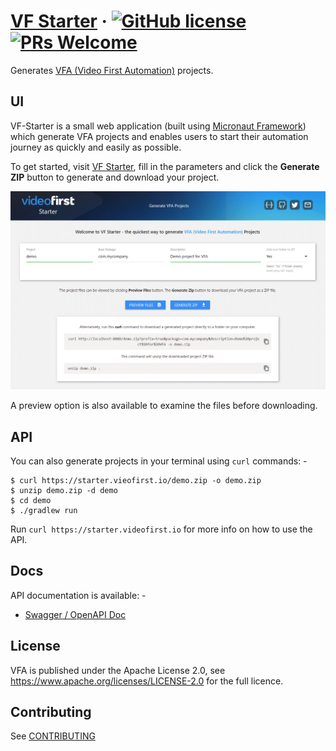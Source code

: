 # [VF Starter](https://starter.videofirst.io) &middot; [![GitHub license](https://img.shields.io/badge/License-Apache_2.0-blue.svg)](https://github.com/videofirst/vf-starter/blob/master/LICENSE) [![PRs Welcome](https://img.shields.io/badge/PRs-welcome-brightgreen.svg)](https://github.com/videofirst/vf-starter/blob/README.md)

Generates [VFA (Video First Automation)](https://github.com/videofirst/vfa) projects.

## UI

VF-Starter is a small web application (built using [Micronaut Framework](https://micronaut.io/)) which generate VFA
projects and enables users to start their automation journey as quickly and easily as possible.

To get started, visit [VF Starter](https://starter.videofirst.io), fill in the parameters and click the **Generate ZIP**
button to generate and download your project.

![Screenshot of VF Starter](docs/vf-starter-screenshot.png)

A preview option is also available to examine the files before downloading.

## API

You can also generate projects in your terminal using `curl` commands: -

```
$ curl https://starter.vieofirst.io/demo.zip -o demo.zip
$ unzip demo.zip -d demo
$ cd demo
$ ./gradlew run
```

Run `curl https://starter.videofirst.io` for more info on how to use the API.

## Docs

API documentation is available: -

* [Swagger / OpenAPI Doc](https://starter.videofirst.io/api-docs)

## License

VFA is published under the Apache License 2.0, see https://www.apache.org/licenses/LICENSE-2.0
for the full licence.

## Contributing

See [CONTRIBUTING](CONTRIBUTING.md)
